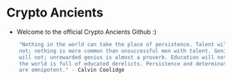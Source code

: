 # Crypto Ancients 

 * Welcome to the official Crypto Ancients Github :) 

 


```bash
    "Nothing in the world can take the place of persistence. Talent will
    not; nothing is more common than unsuccessful men with talent. Genius
    will not; unrewarded genius is almost a proverb. Education will not;
    the world is full of educated derelicts. Persistence and determination
    are omnipotent." - Calvin Coolidge
```
